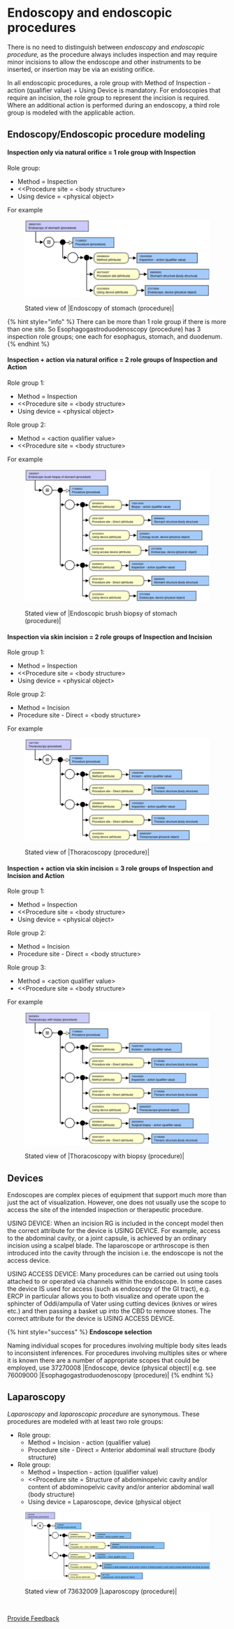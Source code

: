 # Endoscopy and endoscopic procedures

There is no need to distinguish between _endoscopy_ and _endoscopic procedure,_ as the procedure always includes inspection and may require minor incisions to allow the endoscope and other instruments to be inserted, or insertion may be via an existing orifice.

In all endoscopic procedures, a role group with Method of Inspection - action (qualifier value) + Using Device is mandatory. For endoscopies that require an incision, the role group to represent the incision is required. Where an additional action is performed during an endoscopy, a third role group is modeled with the applicable action.

## Endoscopy/Endoscopic procedure modeling <a href="#endoscopy-endoscopic-procedure-modeling" id="endoscopy-endoscopic-procedure-modeling"></a>

#### **Inspection only via natural orifice = 1 role group with Inspection**

Role group:

* Method = Inspection
* <\<Procedure site = \<body structure>
* Using device = \<physical object>

For example

<figure><img src="../../../../../.gitbook/assets/image (2) (1).png" alt=""><figcaption><p>Stated view of |Endoscopy of stomach (procedure)|</p></figcaption></figure>

{% hint style="info" %}
There can be more than 1 role group if there is more than one site. So Esophagogastroduodenoscopy (procedure) has 3 inspection role groups; one each for esophagus, stomach, and duodenum.
{% endhint %}

#### **Inspection + action via natural orifice = 2 role groups of Inspection and Action**

Role group 1:

* Method = Inspection
* <\<Procedure site = \<body structure>
* Using device = \<physical object>

Role group 2:

* Method = \<action qualifier value>
* <\<Procedure site = \<body structure>

For example

<figure><img src="../../../../../.gitbook/assets/image (5) (1).png" alt=""><figcaption><p>Stated view of |Endoscopic brush biopsy of stomach (procedure)|</p></figcaption></figure>

#### **Inspection via skin incision = 2 role groups of Inspection and Incision**

Role group 1:

* Method = Inspection
* <\<Procedure site = \<body structure>
* Using device = \<physical object>

Role group 2:

* Method = Incision
* Procedure site - Direct = \<body structure>

For example

<figure><img src="../../../../../.gitbook/assets/image (3) (1).png" alt=""><figcaption><p>Stated view of |Thoracoscopy (procedure)|</p></figcaption></figure>

#### **Inspection + action via skin incision = 3 role groups of Inspection and Incision and Action**

Role group 1:

* Method = Inspection
* <\<Procedure site = \<body structure>
* Using device = \<physical object>

Role group 2:

* Method = Incision
* Procedure site - Direct = \<body structure>

Role group 3:

* Method = \<action qualifier value>
* <\<Procedure site = \<body structure>

For example

<figure><img src="../../../../../.gitbook/assets/image (6) (1).png" alt=""><figcaption><p>Stated view of |Thoracoscopy with biopsy (procedure)|</p></figcaption></figure>

## Devices <a href="#devices" id="devices"></a>

Endoscopes are complex pieces of equipment that support much more than just the act of visualization. However, one does not usually use the scope to access the site of the intended inspection or therapeutic procedure.

USING DEVICE: When an incision RG is included in the concept model then the correct attribute for the device is USING DEVICE. For example, access to the abdominal cavity, or a joint capsule, is achieved by an ordinary incision using a scalpel blade. The laparoscope or arthroscope is then introduced into the cavity through the incision i.e. the endoscope is not the access device.

USING ACCESS DEVICE: Many procedures can be carried out using tools attached to or operated via channels within the endoscope. In some cases the device IS used for access (such as endoscopy of the GI tract), e.g. ERCP in particular allows you to both visualize and operate upon the sphincter of Oddi/ampulla of Vater using cutting devices (knives or wires etc.) and then passing a basket up into the CBD to remove stones. The correct attribute for the device is USING ACCESS DEVICE.

{% hint style="success" %}
**Endoscope selection**

Naming individual scopes for procedures involving multiple body sites leads to inconsistent inferences. For procedures involving multiples sites or where it is known there are a number of appropriate scopes that could be employed, use 37270008 |Endoscope, device (physical object)| e.g. see 76009000 |Esophagogastroduodenoscopy (procedure)|
{% endhint %}

## Laparoscopy <a href="#laparoscopy" id="laparoscopy"></a>

_Laparoscopy_ and _laparoscopic procedure_ are synonymous. These procedures are modeled with at least two role groups:

* Role group:
  * Method = Incision - action (qualifier value)
  * Procedure site - Direct = Anterior abdominal wall structure (body structure)
* Role group:
  * Method = Inspection - action (qualifier value)
  * <\<Procedure site = Structure of abdominopelvic cavity and/or content of abdominopelvic cavity and/or anterior abdominal wall (body structure)
  * Using device = Laparoscope, device (physical object

<figure><img src="../../../../../.gitbook/assets/image (7) (1).png" alt=""><figcaption><p>Stated view of 73632009 |Laparoscopy (procedure)|</p></figcaption></figure>

<figure><img src="../../../../../authoring/procedure/images/229114165.png" alt=""><figcaption></figcaption></figure>

<a href="https://docs.google.com/forms/d/e/1FAIpQLScTmbZIf0UEQwYDkY27EEWBkaiYkHSbR0_9DmFrMLXoQLyL7Q/viewform?usp=pp_url&#x26;entry.1767247133=SCT+Editorial+Guide&#x26;entry.670899847=Endoscopy%20and%20endoscopic%20procedures" class="button primary">Provide Feedback</a>
